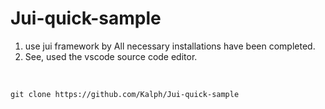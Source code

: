 Jui-quick-sample
====================
1. use jui framework by All necessary installations have been completed. <br>
2. See, used the vscode source code editor.

<br>

```
git clone https://github.com/Kalph/Jui-quick-sample
```
